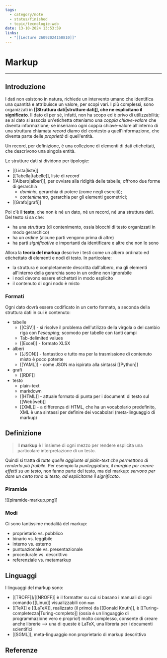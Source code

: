 ```yaml
---
tags:
  - category/note
  - status/finished
  - topic/tecnologie-web
date: 13-10-2024 13:53:59
links:
  - "[[Lecture 26092024150810]]"
---
```

# Markup
---
## Introduzione
I dati non esistono in natura, richiede un intervento umano che identifica una quantità e attribuisce un valore, per scopi vari. I più complessi, sono organizzati in **[[Struttura dati|strutture dati]], che ne esplicitano il significato**. Il dato di per sé, infatti, non ha scopo ed è privo di utilizzabilità; se al dato si associa un'etichetta otteniamo una _coppia chiave-valore_ che diventa informazione; se inseriamo ogni coppia chiave-valore all'interno di una struttura chiamata _record_ diamo del contesto a quell'informazione, che diventa parte delle _proprietà_ di quell'entità.

Un record, per definizione, è una collezione di elementi di dati etichettati, che descrivono una singola entità.

Le strutture dati si dividono per tipologie:
- [[Lista|liste]]
- [[Tabella|tabelle]], liste di _record_
- [[Albero|alberi]], per ovviare alla ridigità delle tabelle; offrono due forme di gerarchia
	- _dominio_, gerarchia di potere (come negli eserciti);
	- _contenimento_, gerarchia per gli elementi geometrici;
- [[Grafo|grafi]]

Poi c'è il **testo**, che non è né un dato, né un record, né una struttura dati. Del testo si sa che:
- ha una _struttura_ (di contenimento, ossia blocchi di testo organizzati in modo gerarchico)
- ha un _ordine_ (alcune parti vengono prima di altre)
- ha parti _significative_ e importanti da identificare e altre che non lo sono

Allora la **teoria del markup** descrive i testi come un albero ordinato ed etichettato di elementi e nodi di testo. In particolare:
- la struttura è completamente descritta dall'albero, ma gli elementi all'interno della gerarchia sono in un ordine non ignorabile
- i nodi devono essere etichettati in modo esplicito
- il contenuto di ogni nodo è misto

### Formati
Ogni dato dovrà essere codificato in un certo formato, a seconda della struttura dati in cui è contenuto:
- tabelle
	- [[CSV]] - si risolve il problema dell'utilizzo della virgola o del cambio riga con l'_escaping_; scomodo per tabelle con tanti campi
	- Tab-delimited values
	- [[Excel]] - formato XLSX
- alberi
	- [[JSON]] - fantastico e tutto ma per la trasmissione di contenuto misto è poco potente
	- [[YAML]] - come JSON ma ispirato alla sintassi [[Python]]
- grafi
	- [[RDF]]
- testo
	- plain-text
	- markdown
	- [[HTML]] - attuale formato di punta per i documenti di testo sul [[Web|web]]
	- [[XML]] - a differenza di HTML, che ha un vocabolario predefinito, XML è una sintassi per definire dei vocabolari (meta-linguaggio di markup)

## Definizione
> Il **markup** è l'insieme di ogni mezzo per rendere esplicita una particolare interpretazione di un testo.

Quindi si tratta di _tutte quelle aggiunte al plain-text che permettono di renderlo più fruibile_. Per esempio la _punteggiatura_, il _margine per creare effetti su un testo_, non fanno parte del testo, ma del markup: _servono per dare un certo tono al testo, ad esplicitarne il significato_.

### Piramide
![[piramide-markup.png]]

### Modi
Ci sono tantissime modalità del markup:
- proprietario vs. pubblico
- binario vs. leggibile
- interno vs. esterno
- puntuazionale vs. presentazionale
- procedurale vs. descrittivo
- referenziale vs. metamarkup

## Linguaggi
I linguaggi del markup sono:
- [[TROFF]]/[[NROFF]] è il formatter su cui si basano i manuali di ogni comando [[Linux]] visualizzabili con `man`
- [[TeX]] e [[LaTeX]], realizzato (il primo) da [[Donald Knuth]], è [[Turing-completezza|Turing-completo]] (ossia è un linguaggio di programmazione vero e proprio!) molto complesso, consente di creare anche librerie --> una di queste è LaTeX, una libreria per i documenti scientifici
- [[SGML]], meta-linguaggio non proprietario di markup descrittivo

## Referenze